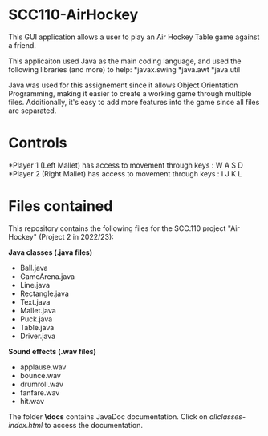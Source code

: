 # SCC110-AirHockey

This GUI application allows a user to play an Air Hockey Table game against a friend.

This applicaiton used Java as the main coding language, and used the following libraries (and more) to help:
*javax.swing
*java.awt
*java.util

Java was used for this assignement since it allows Object Orientation Programming, making it easier to create a working game through multiple files. Additionally, it's easy to add more features into the game since all files are separated.

# Controls

*Player 1 (Left Mallet) has access to movement through keys : W A S D
*Player 2 (Right Mallet) has access to movement through keys : I J K L

# Files contained

This repository contains the following files for the SCC.110 project "Air Hockey" (Project 2 in 2022/23):

**Java classes (.java files)**
+ Ball.java
+ GameArena.java
+ Line.java
+ Rectangle.java
+ Text.java
+ Mallet.java
+ Puck.java
+ Table.java
+ Driver.java

**Sound effects (.wav files)**
+ applause.wav
+ bounce.wav
+ drumroll.wav
+ fanfare.wav
+ hit.wav

The folder **\docs** contains JavaDoc documentation. Click on *allclasses-index.html* to access the documentation.
